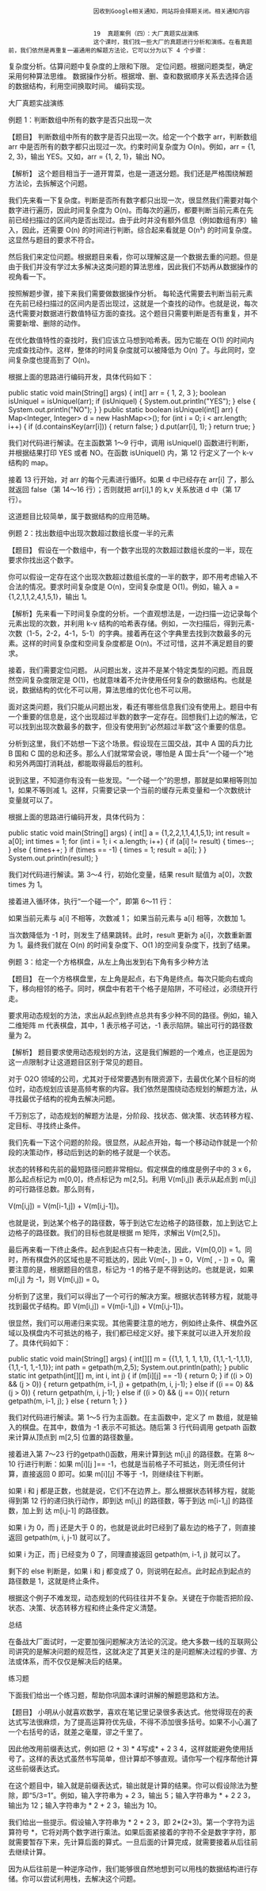 
                            
                            因收到Google相关通知，网站将会择期关闭。相关通知内容
                            
                            
                            19  真题案例（四）：大厂真题实战演练
                            这个课时，我们找一些大厂的真题进行分析和演练。在看真题前，我们依然是再重复一遍通用的解题方法论，它可以分为以下 4 个步骤：


复杂度分析。估算问题中复杂度的上限和下限。
定位问题。根据问题类型，确定采用何种算法思维。
数据操作分析。根据增、删、查和数据顺序关系去选择合适的数据结构，利用空间换取时间。
编码实现。


大厂真题实战演练

例题 1：判断数组中所有的数字是否只出现一次

【题目】 判断数组中所有的数字是否只出现一次。给定一个个数字 arr，判断数组 arr 中是否所有的数字都只出现过一次。约束时间复杂度为 O(n)。例如，arr = {1, 2, 3}，输出 YES。又如，arr = {1, 2, 1}，输出 NO。

【解析】 这个题目相当于一道开胃菜，也是一道送分题。我们还是严格围绕解题方法论，去拆解这个问题。

我们先来看一下复杂度。判断是否所有数字都只出现一次，很显然我们需要对每个数字进行遍历，因此时间复杂度为 O(n)。而每次的遍历，都要判断当前元素在先前已经扫描过的区间内是否出现过。由于此时并没有额外信息（例如数组有序）输入，因此，还需要 O(n) 的时间进行判断。综合起来看就是 O(n²) 的时间复杂度。这显然与题目的要求不符合。

然后我们来定位问题。根据题目来看，你可以理解这是一个数据去重的问题。但是由于我们并没有学过太多解决这类问题的算法思维，因此我们不妨再从数据操作的视角看一下。

按照解题步骤，接下来我们需要做数据操作分析。 每轮迭代需要去判断当前元素在先前已经扫描过的区间内是否出现过，这就是一个查找的动作。也就是说，每次迭代需要对数据进行数值特征方面的查找。这个题目只需要判断是否有重复，并不需要新增、删除的动作。

在优化数值特性的查找时，我们应该立马想到哈希表。因为它能在 O(1) 的时间内完成查找动作。这样，整体的时间复杂度就可以被降低为 O(n) 了。与此同时，空间复杂度也提高到了 O(n)。

根据上面的思路进行编码开发，具体代码如下：

public static void main(String[] args) {
    int[] arr = { 1, 2, 3 };
    boolean isUniquel = isUniquel(arr);
    if (isUniquel) {
        System.out.println("YES");
    } else {
        System.out.println("NO");
    }
}
public static boolean isUniquel(int[] arr) {
    Map<Integer, Integer> d = new HashMap<>();
    for (int i = 0; i < arr.length; i++) {
        if (d.containsKey(arr[i])) {
            return false;
        }
        d.put(arr[i], 1);
    }
    return true;
}


我们对代码进行解读。在主函数第 1～9 行中，调用 isUniquel() 函数进行判断，并根据结果打印 YES 或者 NO。在函数 isUniquel() 内，第 12 行定义了一个 k-v 结构的 map。

接着 13 行开始，对 arr 的每个元素进行循环。如果 d 中已经存在 arr[i] 了，那么就返回 false（第 14～16 行）；否则就把 arr[i],1 的 k,v 关系放进 d 中（第 17 行）。

这道题目比较简单，属于数据结构的应用范畴。

例题 2：找出数组中出现次数超过数组长度一半的元素

【题目】 假设在一个数组中，有一个数字出现的次数超过数组长度的一半，现在要求你找出这个数字。

你可以假设一定存在这个出现次数超过数组长度的一半的数字，即不用考虑输入不合法的情况。要求时间复杂度是 O(n)，空间复杂度是 O(1)。例如，输入 a = {1,2,1,1,2,4,1,5,1}，输出 1。

【解析】先来看一下时间复杂度的分析。一个直观想法是，一边扫描一边记录每个元素出现的次数，并利用 k-v 结构的哈希表存储。例如，一次扫描后，得到元素-次数（1-5，2-2，4-1，5-1）的字典。接着再在这个字典里去找到次数最多的元素。这样的时间复杂度和空间复杂度都是 O(n)。不过可惜，这并不满足题目的要求。

接着，我们需要定位问题。 从问题出发，这并不是某个特定类型的问题。而且既然空间复杂度限定是 O(1)，也就意味着不允许使用任何复杂的数据结构。也就是说，数据结构的优化不可以用，算法思维的优化也不可以用。

面对这类问题，我们只能从问题出发，看还有哪些信息我们没有使用上。题目中有一个重要的信息是，这个出现超过半数的数字一定存在。回想我们上边的解法，它可以找到出现次数最多的数字，但没有使用到“必然超过半数”这个重要的信息。

分析到这里，我们不妨想一下这个场景。假设现在三国交战，其中 A 国的兵力比 B 国和 C 国的总和还多。那么人们就常常会说，哪怕是 A 国士兵“一个碰一个”地和另外两国打消耗战，都能取得最后的胜利。

说到这里，不知道你有没有一些发现。“一个碰一个”的思想，那就是如果相等则加 1，如果不等则减 1。这样，只需要记录一个当前的缓存元素变量和一个次数统计变量就可以了。

根据上面的思路进行编码开发，具体代码为：

public static void main(String[] args) {
    int[] a = {1,2,2,1,1,4,1,5,1};
    int result = a[0];
    int times = 1;
    for (int i = 1; i < a.length; i++) {
        if (a[i] != result) {
            times--;
        }
        else {
            times++;
        }
        if (times == -1) {
            times = 1;
            result = a[i];
        }
    }
    System.out.println(result);
}


我们对代码进行解读。第 3～4 行，初始化变量，结果 result 赋值为 a[0]，次数 times 为 1。

接着进入循环体，执行“一个碰一个”，即第 6～11 行：


如果当前元素与 a[i] 不相等，次数减 1；
如果当前元素与 a[i] 相等，次数加 1。


当次数降低为 -1 时，则发生了结果跳转。此时，result 更新为 a[i]，次数重新置为 1。最终我们就在 O(n) 的时间复杂度下、O(1 )的空间复杂度下，找到了结果。

例题 3：给定一个方格棋盘，从左上角出发到右下角有多少种方法

【题目】 在一个方格棋盘里，左上角是起点，右下角是终点。每次只能向右或向下，移向相邻的格子。同时，棋盘中有若干个格子是陷阱，不可经过，必须绕开行走。

要求用动态规划的方法，求出从起点到终点总共有多少种不同的路径。例如，输入二维矩阵 m 代表棋盘，其中，1 表示格子可达，-1 表示陷阱。输出可行的路径数量为 2。



【解析】 题目要求使用动态规划的方法，这是我们解题的一个难点，也正是因为这一点限制才让这道题目区别于常见的题目。

对于 O2O 领域的公司，尤其对于经常要遇到有限资源下，去最优化某个目标的岗位时，动态规划应该是高频考察的内容。我们依然是围绕动态规划的解题方法，从寻找最优子结构的视角去解决问题。

千万别忘了，动态规划的解题方法是，分阶段、找状态、做决策、状态转移方程、定目标、寻找终止条件。

我们先看一下这个问题的阶段。很显然，从起点开始，每一个移动动作就是一个阶段的决策动作，移动后到达的新的格子就是一个状态。

状态的转移和先前的最短路径问题非常相似。假定棋盘的维度是例子中的 3 x 6，那么起点标记为 m[0,0]，终点标记为 m[2,5]。利用 V(m[i,j]) 表示从起点到 m[i,j] 的可行路径总数。那么则有，

V(m[i,j]) = V(m[i-1,j]) + V(m[i,j-1])。

也就是说，到达某个格子的路径数，等于到达它左边格子的路径数，加上到达它上边格子的路径数。我们的目标也就是根据 m 矩阵，求解出 V(m[2,5])。

最后再来看一下终止条件。起点到起点只有一种走法，因此，V(m[0,0]) = 1。同时，所有棋盘外的区域也是不可抵达的，因此 V(m[-, ]) = 0，V(m[ , - ]) = 0。需要注意的是，根据题目的信息，标记为 -1 的格子是不得到达的。也就是说，如果 m[i,j] 为 -1，则 V(m[i,j]) = 0。

分析到了这里，我们可以得出了一个可行的解决方案。根据状态转移方程，就能寻找到最优子结构。即 V(m[i,j]) = V(m[i-1,j]) + V(m[i,j-1])。

很显然，我们可以用递归来实现。其他需要注意的地方，例如终止条件、棋盘外区域以及棋盘内不可抵达的格子，我们都已经定义好。接下来就可以进入开发阶段了。具体代码如下：

public static void main(String[] args) {
    int[][] m = {{1,1, 1, 1, 1,1}, {1,1,-1,-1,1,1}, {1,1,-1, 1,-1,1}};
    int path = getpath(m,2,5);
    System.out.println(path);
}
public static int getpath(int[][] m, int i, int j) {
    if (m[i][j] == -1) {
        return 0;
    }
    if ((i > 0) && (j > 0)) {
        return getpath(m, i-1, j) + getpath(m, i, j-1);
    }
    else if ((i == 0) && (j > 0)) {
        return getpath(m, i, j-1);
    }
    else if ((i > 0) && (j == 0)){
        return getpath(m, i-1, j);
    }
    else {
        return 1;
    }
}


我们对代码进行解读。第 1～5 行为主函数。在主函数中，定义了 m 数组，就是输入的棋盘。在其中，数值为 -1 表示不可抵达。随后第 3 行代码调用 getpath 函数来计算从顶点到 m[2,5] 位置的路径数量。

接着进入第 7～23 行的getpath()函数，用来计算到达 m[i,j] 的路径数。在第 8～10 行进行判断：如果 m[i][j ]== -1，也就是当前格子不可抵达，则无须任何计算，直接返回 0 即可。如果 m[i][j] 不等于 -1，则继续往下判断。

如果 i 和 j 都是正数，也就是说，它们不在边界上。那么根据状态转移方程，就能得到第 12 行的递归执行动作，即到达 m[i,j] 的路径数，等于到达 m[i-1,j] 的路径数，加上到 达 m[i,j-1] 的路径数。

如果 i 为 0，而 j 还是大于 0 的，也就是说此时已经到了最左边的格子了，则直接返回 getpath(m, i, j-1) 就可以了。

如果 i 为正，而 j 已经变为 0 了，同理直接返回 getpath(m, i-1, j) 就可以了。

剩下的 else 判断是，如果 i 和 j 都变成了 0，则说明在起点。此时起点到起点的路径数是 1，这就是终止条件。

根据这个例子不难发现，动态规划的代码往往并不复杂。关键在于你能否把阶段、状态、决策、状态转移方程和终止条件定义清楚。

总结

在备战大厂面试时，一定要加强问题解决方法论的沉淀。绝大多数一线的互联网公司讲究的是解决问题的规范性，这就决定了其更关注的是问题解决过程的步骤、方法或体系，而不仅仅是解决后的结果。

练习题

下面我们给出一个练习题，帮助你巩固本课时讲解的解题思路和方法。

【题目】 小明从小就喜欢数学，喜欢在笔记里记录很多表达式。他觉得现在的表达式写法很麻烦，为了提高运算符优先级，不得不添加很多括号。如果不小心漏了一个右括号的话，就差之毫厘，谬之千里了。

因此他改用前缀表达式，例如把 (2 + 3) * 4写成* + 2 3 4，这样就能避免使用括号了。这样的表达式虽然书写简单，但计算却不够直观。请你写一个程序帮他计算这些前缀表达式。

在这个题目中，输入就是前缀表达式，输出就是计算的结果。你可以假设除法为整除，即“5/3=1”。例如，输入字符串为 + 2 3，输出 5；输入字符串为 * + 2 2 3，输出为 12；输入字符串为 * 2 + 2 3，输出为 10。

我们给出一些提示。假设输入字符串为 * 2 + 2 3，即 2*(2+3)。第一个字符为运算符号 *，它将对两个数字进行乘法。如果后面紧接着的字符不全是数字字符，那就需要暂存下来，先计算后面的算式。一旦后面的计算完成，就需要接着从后往前去继续计算。

因为从后往前是一种逆序动作，我们能够很自然地想到可以用栈的数据结构进行存储。你可以尝试利用栈，去解决这个问题。

                        
                        
                            